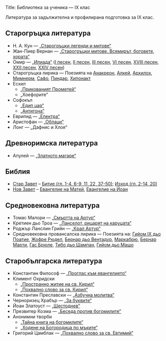 Title: Библиотека за ученика — IX клас

Литература за задължителна и профилирана подготовка за IX клас.

## Старогръцка литература

* Н. А. Кун — [„Старогръцки легенди и митове“](/text/2428)
* Жан-Пиер Вернан — [„Старогръцки митове. Всемирът, боговете, хората“](/text/1840)
* Омир — [„Илиада“](/text/2033) ([I песен](/text/2033/2), [II песен](/text/2033/3), [III песен](/text/2033/4), [VI песен](/text/2033/7), [ХVIII песен](/text/2033/19), [ХХII песен](/text/2033/23), [ХХIV песен](/text/2033/25))
* Старогръцка лирика — Поезията на [Анакреон](/person/anakreon), [Алкей](/person/alkej), [Архилох](/person/arhiloh), [Мимнерм](/person/mimnerm), [Сафо](/person/safo), [Пиндар](/person/pindar), [Хипонакт](/person/hiponakt)
* Есхил
    * [„Прикованият Прометей“](/text/2788)
    * „Хоефорите“
* Софокъл
    * [„Едип цар“](/text/2775)
    * [„Антигона“](/text/2796)
* Еврипид — [„Електра“](/text/24939)
* Аристофан — [„Облаци“](/text/10210)
* Лонг — „Дафнис и Хлоя“

## Древноримска литература

* Апулей — [„Златното магаре“](/text/30431)

## Библия

* [Стар Завет](/text/2255) – [Битие (гл. 1-4, 6-9, 11, 22, 37-50)](/text/2255); [Изход (гл. 2-14, 20)](/text/2255)
* [Нов Завет](/text/2256) – [Евангелие на Матей](/text/2256), [Евангелие на Йоан](/text/2256)

## Средновековна литература

* Томас Малори — [„Смъртта на Артур“](/text/22769)
* Кретиен дьо Троа — [„Ланселот, рицарят на каруцата“](/book/346)
* Роджър Ланслин Грийн — [„Крал Артур“](/book/2659)
* Средновековна провансалска лирика — Поезията на: [Гийом IX дьо Поатие](/person/guilhem_ix_de_peitieus), [Жофре Рюдел](/person/jaufre_rudel), [Бернар дьо Вентадур](/person/bernard_de_ventadour), [Маркабрю](/person/marcabru), [Бернар Марти](/person/bernart_marti), [Гас Брюле](/person/gace_brule), [Тибо дьо Шампан](/person/thibaut_de_champagne), [Гийом дьо Машо](/person/guillaume_de_machaut)

## Старобългарска литература

* Константин Философ — [„Проглас към евангелието“](/text/16233)
* Климент Охридски
    * [„Пространно житие на св. Кирил“](/text/11548)
    * [„Похвално слово за св. Кирил“](/text/11538)
* Константин Преславски — [„Азбучна молитва“](/text/16236)
* Черноризец Храбър — [„За буквите“](/text/16262)
* Йоан Златоуст — [„Шестоднев“](/text/16241)
* Презвитер Козма — [„Беседа против богомилите“](http://www.znam.bg/com/action/showBook?bookID=1094&sectionID=5)
* Анонимни творби
    * [„Тайна книга на богомилите“](http://www.kroraina.com/knigi/bg_ap/dp_42.html)
    * [„Ходене на Богородица по мъките“](/text/16224)
* Григорий Цамблак — [„Похвално слово за св. Евтимий“](/text/16242)
